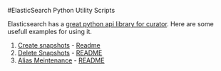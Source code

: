 #ElasticSearch Python Utility Scripts

Elasticsearch has a [great python api library for curator](https://pypi.python.org/pypi/elasticsearch-curator). Here are some usefull examples for using it.

1. [Create snapshots](https://github.com/o-r-r/elasticsearch-utilty-scripts/blob/master/python/elasticsearch-snapshot.py) - [Readme](https://github.com/o-r-r/elasticsearch-utilty-scripts/blob/master/python/Create%20Snapshot%20README.md)
2. [Delete Snapshots](https://github.com/o-r-r/elasticsearch-utilty-scripts/blob/master/python/elasticsearch-delete-snapshot.py) - [README](https://github.com/o-r-r/elasticsearch-utilty-scripts/blob/master/python/Delete%20Snapshots%20README.md)
3. [Alias Meintenance](https://github.com/o-r-r/elasticsearch-utilty-scripts/blob/master/python/elasticsearch-aliases.py) - [README](https://github.com/o-r-r/elasticsearch-utilty-scripts/blob/master/python/Aliases%20Maintenance%20README.md)

